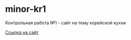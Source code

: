 # minor-kr1
Контрольная работа №1 - сайт на тему корейской кухни

[Ссылка на сайт](https://annezi.github.io/minor-kr1/)

